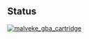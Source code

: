 ## Status

[![malveke_gba_cartridge](https://catalog.flipperzero.one/application/malveke_gba_cartridge/widget)](https://catalog.flipperzero.one/application/malveke_gba_cartridge/page)
